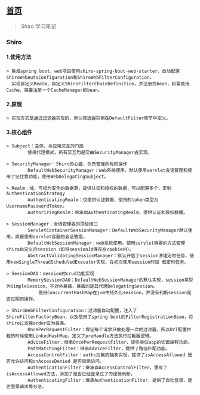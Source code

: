 ## [首页](https://kingkh1995.github.io/blog/)
> Shiro 学习笔记

### Shiro
#### 1.使用方法
    > 集成spring boot，web项目使用shiro-spring-boot-web-starter，自动配置ShiroWebAutoConfiguration和ShiroWebFilterConfiguration。
      实现自定义Realm，自定义ShiroFilterChainDefinition，并注册为bean，如需使用Cache，需要注册一个CacheManager的bean。
            
#### 2.原理   
    > 实现方式是通过过滤器实现的，默认筛选器实例在DefaultFilter枚举中定义。
    
#### 3.核心组件   
    > Subject：主体，与应用交互的门面
            使用代理模式，所有交互均是交由SecurityManager去实现。
            
    > SecurityManager：Shiro的心脏，负责管理所有的操作
            DefaultWebSecurityManager：web系统使用，默认使用servlet会话管理和使用了记住我功能，使用WebDelegatingSubject。
            
    > Realm：域，可视为安全的数据源，提供认证和授权的数据，可以配置多个，定制AuthenticationStrategy
            AuthenticatingRealm：仅提供认证数据，使用的token类型为UsernamePasswordToken。
            AuthorizingRealm：继承自AuthenticatingRealm，提供认证和授权数据。
    
    > SessionManager：会话管理器的顶级接口
            ServletContainerSessionManager：DefaultWebSecurityManager默认使用，直接使用servlet容器的会话管理。
            DefaultWebSessionManager：web系统使用，使用servlet容器的方式管理shiro自定义的session（即将sessionId保存在cookie内）。
            AbstractValidatingSessionManager：默认开启了session清理定时任务，使用newSingleThreadScheduledExecutor实现，在初次使用session时加 载定时任务。
        
    > SessionDAO：session的crud功能实现
            MemorySessionDAO：DefaultWebSessionManager的默认实现，session类型为SimpleSession，不对外暴露，暴露的是其代理DelegatingSession。
                使用ConcurrentHashMap在jvm中持久化session，并没有判断session是否过期的操作。
     
    > ShiroWebFilterConfiguration：过滤器自动配置，注入了ShiroFilterFactoryBean，以及使用了spring boot的FilterRegistrationBean，将shiro过滤器order设为最高。
            OncePerRequestFilter：保证每个请求只被处理一次的过滤器，所以Url配置拦截的时候使用LinkedHashMap，定义了preHandle方法执行拦截器逻辑。
            AdviceFilter：继承OncePerRequestFilter，提供类似aop的切面编程功能。
            PathMatchingFilter：继承AdviceFilter，提供了路径匹配功能。
            AccessControlFilter：authc拦截的抽象实现，提供了isAccessAllowed 是否允许访问和onAccessDenied 是否拒绝访问。
            AuthenticationFilter：继承自AccessControlFilter，重写了isAccessAllowed方法，添加了是否已经登录过了的逻辑判断。
            AuthenticatingFilter：继承AuthenticationFilter，提供了自动登录、是否登录请求等方法。
        

